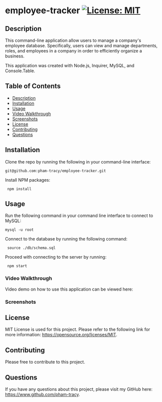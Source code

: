 # employee-tracker [![License: MIT](https://img.shields.io/badge/License-MIT-yellow.svg)](https://opensource.org/licenses/MIT)

## Description

This command-line application allow users to manage a company's employee database. Specifically, users can view and manage departments, roles, and employees in a company in order to efficiently organize a business.

This application was created with Node.js, Inquirer, MySQL, and Console.Table.

## Table of Contents

- [Description](#description)
- [Installation](#installation)
- [Usage](#usage)
- [Video Walkthrough](#video-walkthrough)
- [Screenshots](#screenshots)
- [License](#license)
- [Contributing](#contributing)
- [Questions](#questions)

## Installation

Clone the repo by running the following in your command-line interface:

    git@github.com:pham-tracy/employee-tracker.git

Install NPM packages:

     npm install

## Usage

Run the following command in your command line interface to connect to MySQL:

    mysql -u root

Connect to the database by running the following command:

     source ./db/schema.sql

Proceed with connecting to the server by running:

     npm start

### Video Walkthrough

Video demo on how to use this application can be viewed here:

### Screenshots

## License

MIT License is used for this project. Please refer to the following link for more information: https://opensource.org/licenses/MIT.

## Contributing

Please free to contribute to this project.

## Questions

If you have any questions about this project, please visit my GitHub here: https://www.github.com/pham-tracy.
